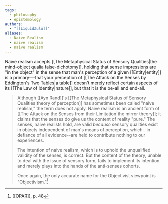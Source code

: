 ```yaml
---
tags:
  - philosophy
  - epistemology
authors:
  - "[[LiquidZulu]]"
aliases:
  - Naïve Realism
  - naïve realism
  - naive realism
---
```

Naïve realism accepts [[The Metaphysical Status of Sensory Qualities|the mind-object qualia false-dichotomy]], holding that sense impressions are "in the object" in the sense that man's perception of a given [[Entity|entity]] is a primary---that your perception of [[The Attack on the Senses by Eddington's Two Tables|a table]] doesn't merely reflect certain aspects of its [[The Law of Identity|nature]], but that it is the be-all and end-all.

>Although [[Ayn Rand]]'s [[The Metaphysical Status of Sensory Qualities|theory of perception]] has sometimes been called "naive realism," the term does not apply. Naive realism is an ancient form of [[The Attack on the Senses from their Limitation|the mirror theory]]; it claims that the senses do give us the content of reality "pure." The senses, naive realists hold, are valid *because* sensory qualities exist in objects independent of man's means of perception, which--in defiance of all evidence--are held to contribute nothing to our experiences. 
>
>The intention of naive realism, which is to uphold the unqualified validity of the senses, is correct. But the content of the theory, unable to deal with the issue of sensory form, fails to implement its intention and merely plays into the hands of the anti-senses cohorts.
>
>Once again, the only accurate name for the Objectivist viewpoint is "Objectivism."[^1]

[^1]: [[OPAR]], p. 48
